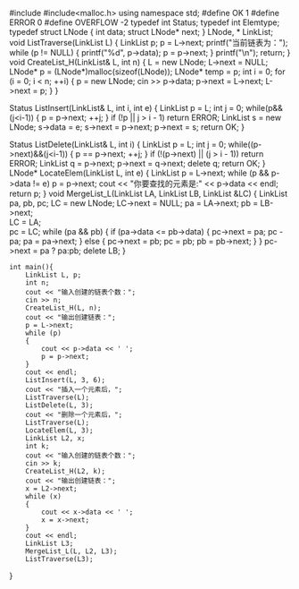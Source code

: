 #include<iostream>
#include<malloc.h>
using namespace std;
#define OK 1
#define ERROR 0
#define OVERFLOW -2
typedef int Status;
typedef int Elemtype;
typedef struct LNode
{
    int data;
    struct LNode* next;
}
LNode, * LinkList;
void ListTraverse(LinkList L)
{
    LinkList p;
    p = L->next;
    printf("当前链表为：");
    while (p != NULL) {
        printf("%d", p->data);
        p = p->next;
    }
    printf("\n");
    return;
}
void CreateList_H(LinkList& L, int n)
{
    L = new LNode;
    L->next = NULL;
    LNode* p = (LNode*)malloc(sizeof(LNode));
    LNode* temp = p;
    int i = 0;
    for (i = 0; i < n; ++i)
    {
        p = new LNode;
        cin >> p->data;
        p->next = L->next;
        L->next = p;
    }
}

Status ListInsert(LinkList& L, int i, int e)
{
    LinkList p = L; int j = 0;
    while(p&&(j<i-1))
    {
        p = p->next; ++j;
    }
    if (!p || j > i - 1)
        return ERROR;
    LinkList s = new LNode;
    s->data = e;
    s->next = p->next;
    p->next = s;
    return OK;
}

Status ListDelete(LinkList& L, int i)
{
    LinkList p = L; int j = 0;
    while((p->next)&&(j<i-1))
    {
        p == p->next; ++j;
    }
    if (!(p->next) || (j > i - 1))
        return ERROR;
    LinkList q = p->next;
    p->next = q->next;
    delete q;
    return OK;
}
LNode* LocateElem(LinkList L, int e)
{
    LinkList p = L->next;
    while (p && p->data != e)
        p = p->next;
    cout << "你要查找的元素是:" << p->data << endl;
    return p;
}
void MergeList_L(LinkList LA, LinkList LB, LinkList &LC)
{
    LinkList pa, pb, pc;
    LC = new LNode;
    LC->next = NULL;
    pa = LA->next; pb = LB->next;  
    LC = LA;   
    pc = LC;
    while (pa && pb)
    {
        if (pa->data <= pb->data)
        {
            pc->next = pa;
            pc - pa;
            pa = pa->next;
        }
        else
        {
            pc->next = pb;
            pc = pb;
            pb = pb->next;
        }
    }
    pc->next = pa ? pa:pb;
    delete LB;
}

    int main(){  
        LinkList L, p;
        int n;
        cout << "输入创建的链表个数：";
        cin >> n;
        CreateList_H(L, n);
        cout << "输出创建链表：";
        p = L->next;
        while (p)
        {
            cout << p->data << ' ';
            p = p->next;
        }
        cout << endl;
        ListInsert(L, 3, 6);
        cout << "插入一个元素后，";
        ListTraverse(L);
        ListDelete(L, 3);
        cout << "删除一个元素后，";
        ListTraverse(L);
        LocateElem(L, 3);
        LinkList L2, x;
        int k;
        cout << "输入创建的链表个数：";
        cin >> k;
        CreateList_H(L2, k);
        cout << "输出创建链表：";
        x = L2->next;
        while (x)
        {
            cout << x->data << ' ';
            x = x->next;
        }
        cout << endl;
        LinkList L3;
        MergeList_L(L, L2, L3);
        ListTraverse(L3);
        
}

